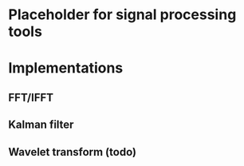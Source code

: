 # Placeholder for signal processing tools

# Implementations

## FFT/IFFT

## Kalman filter

## Wavelet transform (todo)

